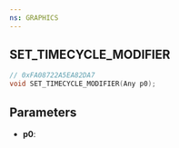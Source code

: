```yaml
---
ns: GRAPHICS
---
```

## SET_TIMECYCLE_MODIFIER

```c
// 0xFA08722A5EA82DA7
void SET_TIMECYCLE_MODIFIER(Any p0);
```

## Parameters
* **p0**:
